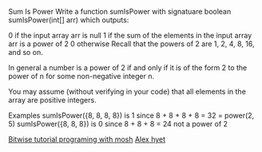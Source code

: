 Sum Is Power
Write a function sumIsPower with signatuare boolean sumIsPower(int[] arr) which outputs:

0 if the input array arr is null
1 if the sum of the elements in the input array arr is a power of 2
0 otherwise
Recall that the powers of 2 are 1, 2, 4, 8, 16, and so on.

In general a number is a power of 2 if and only if it is of the form 2 to the power of n for some non-negative integer n.

You may assume (without verifying in your code) that all elements in the array are positive integers.

Examples
sumIsPower({8, 8, 8, 8}) is 1 since 8 + 8 + 8 + 8 = 32 = power(2, 5)
sumIsPower({8, 8, 8}) is 0 since 8 + 8 + 8 = 24 not a power of 2

[Bitwise tutorial programing with mosh](https://www.youtube.com/watch?v=mesu75PTDC8)
[Alex hyet](https://www.youtube.com/watch?v=igIjGxF2J-w)